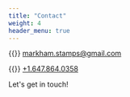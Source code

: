 ```yaml
---
title: "Contact"
weight: 4
header_menu: true
---
```


{{<icon class="fa fa-envelope">}}&nbsp;[markham.stamps@gmail.com](mailto:markham.stamps@gmail.com)

{{<icon class="fa fa-phone">}}&nbsp;[+1.647.864.0358](tel:+16478640358)

Let's get in touch!
